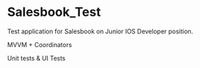 # Salesbook_Test

Test application for Salesbook on Junior IOS Developer position.

MVVM + Coordinators

Unit tests & UI Tests
